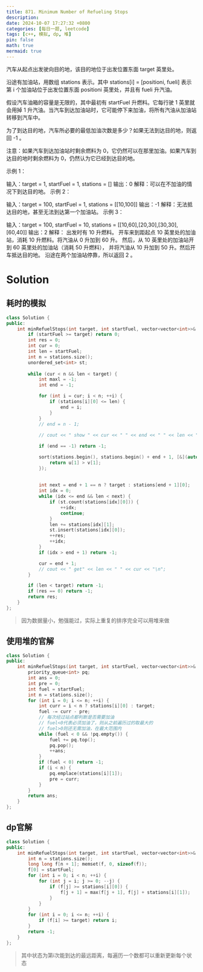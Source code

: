 ```yaml
---
title: 871. Minimum Number of Refueling Stops
description: 
date: 2024-10-07 17:27:32 +0800
categories: [每日一题, leetcode]
tags: [c++, 模拟, dp, 堆]
pin: false
math: true
mermaid: true
---
```


汽车从起点出发驶向目的地，该目的地位于出发位置东面 target 英里处。

沿途有加油站，用数组 stations 表示。其中 stations[i] = [positioni, fueli] 表示第 i 个加油站位于出发位置东面 positioni 英里处，并且有 fueli 升汽油。

假设汽车油箱的容量是无限的，其中最初有 startFuel 升燃料。它每行驶 1 英里就会用掉 1 升汽油。当汽车到达加油站时，它可能停下来加油，将所有汽油从加油站转移到汽车中。

为了到达目的地，汽车所必要的最低加油次数是多少？如果无法到达目的地，则返回 -1 。

注意：如果汽车到达加油站时剩余燃料为 0，它仍然可以在那里加油。如果汽车到达目的地时剩余燃料为 0，仍然认为它已经到达目的地。

 

示例 1：

输入：target = 1, startFuel = 1, stations = []
输出：0
解释：可以在不加油的情况下到达目的地。
示例 2：

输入：target = 100, startFuel = 1, stations = [[10,100]]
输出：-1
解释：无法抵达目的地，甚至无法到达第一个加油站。
示例 3：

输入：target = 100, startFuel = 10, stations = [[10,60],[20,30],[30,30],[60,40]]
输出：2
解释：
出发时有 10 升燃料。
开车来到距起点 10 英里处的加油站，消耗 10 升燃料。将汽油从 0 升加到 60 升。
然后，从 10 英里处的加油站开到 60 英里处的加油站（消耗 50 升燃料），
并将汽油从 10 升加到 50 升。然后开车抵达目的地。
沿途在两个加油站停靠，所以返回 2 。

# Solution

## 耗时的模拟

```cpp
class Solution {
public:
    int minRefuelStops(int target, int startFuel, vector<vector<int>>& stations) {
        if (startFuel >= target) return 0;
        int res = 0;
        int cur = 0;
        int len = startFuel;
        int n = stations.size();
        unordered_set<int> st;
        
        while (cur < n && len < target) {
            int maxl = -1;
            int end = -1;

            for (int i = cur; i < n; ++i) {
                if (stations[i][0] <= len) {
                    end = i;
                }
            }
            // end = n - 1;
            
            // cout << " show " << cur << " " << end << " " << len << "\n";

            if (end == -1) return -1;

            sort(stations.begin(), stations.begin() + end + 1, [&](auto u, auto v) {
                return u[1] > v[1];
            });
            
  
            int next = end + 1 == n ? target : stations[end + 1][0];
            int idx = 0;
            while (idx <= end && len < next) {
                if (st.count(stations[idx][0])) {
                    ++idx;
                    continue;
                }
                len += stations[idx][1];
                st.insert(stations[idx][0]);
                ++res;
                ++idx;
            }
            if (idx > end + 1) return -1;

            cur = end + 1;
            // cout << " get" << len << " " << cur << "\n";
        }

        if (len < target) return -1;
        if (res == 0) return -1;
        return res;
    }
};
```
 > 因为数据量小，勉强能过，实际上重复的排序完全可以用堆来做


## 使用堆的官解

```cpp
class Solution {
public:
    int minRefuelStops(int target, int startFuel, vector<vector<int>>& stations) {
        priority_queue<int> pq;
        int ans = 0;
        int pre = 0;
        int fuel = startFuel;
        int n = stations.size();
        for (int i = 0; i <= n; ++i) {
            int curr = i < n ? stations[i][0] : target;
            fuel -= curr - pre;
            // 每次经过站点都判断是否需要加油
            // fuel<0代表必须加油了，则从之前遍历过的取最大的
            // fuel>0则还无需加油，在最大范围内
            while (fuel < 0 && !pq.empty()) {
                fuel += pq.top();
                pq.pop();
                ++ans;
            }
            if (fuel < 0) return -1;
            if (i < n) {
                pq.emplace(stations[i][1]);
                pre = curr;
            }
        }
        return ans;
    }
};
```

## dp官解

```cpp
class Solution {
public:
    int minRefuelStops(int target, int startFuel, vector<vector<int>>& stations) {
        int n = stations.size();
        long long f[n + 1]; memset(f, 0, sizeof(f));
        f[0] = startFuel;
        for (int i = 0; i < n; ++i) {
            for (int j = i; j >= 0; --j) {
                if (f[j] >= stations[i][0]) {
                    f[j + 1] = max(f[j + 1], f[j] + stations[i][1]);
                }
            }
        }
        for (int i = 0; i <= n; ++i) {
            if (f[i] >= target) return i;
        }
        return -1;
    }
};
```

> 其中状态为第i次能到达的最远距离，每遍历一个数都可以重新更新每个状态